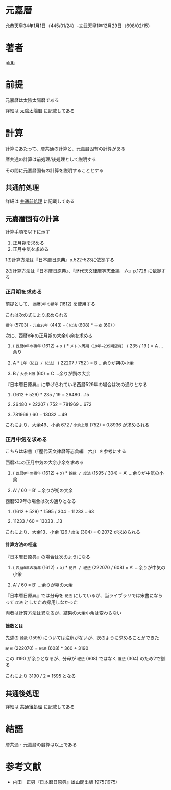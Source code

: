 # 元嘉暦

允恭天皇34年1月1日（445/01/24）-文武天皇1年12月29日（698/02/15）

# 著者

[pldb](https://github.com/pldb)

# 前提

元嘉暦は太陰太陽暦である

詳細は [太陰太陽暦](./section/lunisolar_calendar.md) に記載してある

# 計算

計算にあたって、暦共通の計算と、元嘉暦固有の計算がある

暦共通の計算は前処理/後処理として説明する

その間に元嘉暦固有の計算を説明することとする

## 共通前処理

詳細は [共通前処理](./section/common_pre_process.md) に記載してある

## 元嘉暦固有の計算

計算手順を以下に示す

1. 正月朔を求める
2. 正月中気を求める

1の計算方法は『日本暦日原典』p.522-523に依拠する

2の計算方法は『日本暦日原典』、『歴代天文律暦等志彙編　六』p.1728 に依拠する

### 正月朔を求める

前提として、 `西暦0年の積年` (1612) を使用する

これは次の式により求められる

`積年` (5703) - `元嘉20年` (443) - ( `紀法` (608) * `干支` (60) )

次に、西暦x年の正月朔の大余小余を求める

1. ( `西暦0年の積年` (1612) + x ) * `メトン周期（19年=235朔望月）` ( 235 / 19 ) = A ...余り

2. A * `1年（紀日 / 紀法）` ( 22207 / 752 ) = B ...余りが朔の小余

3. B / `大余上限` (60) = C ...余りが朔の大余

『日本暦日原典』に挙げられている西暦529年の場合は次の通りとなる

1. (1612 + 529) * 235 / 19 = 26480 ...15

2. 26480 * 22207 / 752 = 781969 ...672

3. 781969 / 60 = 13032 ...49

これにより、大余49、小余 672 / `小余上限` (752) = 0.8936 が求められる

### 正月中気を求める

こちらは宋書（『歴代天文律暦等志彙編　六』）を参考にする

西暦x年の正月中気の大余小余を求める

1. ( `西暦0年の積年` (1612) + x) * `餘数 / 度法` (1595 / 304) = A' ...余りが中気の小余

2. A' / 60 = B' ...余りが朔の大余

西暦529年の場合は次の通りとなる

1. (1612 + 529) * 1595 / 304 = 11233 ...63

2. 11233 / 60 = 13033 ...13

これにより、大余13、小余 126 / `度法` (304) = 0.2072 が求められる

#### 計算方法の相違

『日本暦日原典』の場合は次のようになる

1. ( `西暦0年の積年` (1612) + x) * `紀日 / 紀法` (222070 / 608) = A' ...余りが中気の小余

2. A' / 60 = B' ...余りが朔の大余

『日本暦日原典』では分母を `紀法` にしているが、当ライブラリでは宋書にならって `度法` としたため採用しなかった

両者は計算方法は異なるが、結果の大余小余は変わらない

#### 餘数とは

先述の `餘数` (1595) については注釈がないが、次のように求めることができた

`紀日` (222070) = `紀法` (608) * 360 + 3190

この 3190 が余りとなるが、分母が `紀法` (608) ではなく `度法` (304) のため2で割る

これにより 3190 / 2 = 1595 となる

## 共通後処理

詳細は [共通後処理](./section/common_post_process.md) に記載してある

# 結語

暦共通・元嘉暦の暦算は以上である

# 参考文献

* 内田　正男『日本暦日原典』雄山閣出版 1975(1975)

